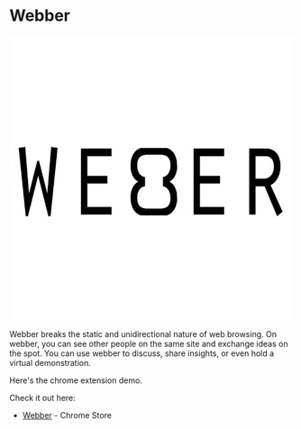 # Webber
![alt text](lg_webber.png)


Webber breaks the static and unidirectional nature of web browsing. On webber, you can see other people on the same site and exchange ideas on the spot. You can use webber to discuss, share insights, or even hold a virtual demonstration.

Here's the chrome extension demo.

Check it out here: 

* [Webber](https://chrome.google.com/webstore/detail/webber/hacdibepahooimpocgngngmpiofacikb?utm_source=gmail) - Chrome Store
